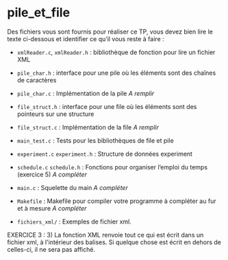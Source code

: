 # pile_et_file
Des fichiers vous sont fournis pour réaliser ce TP, vous devez bien lire
le texte ci-dessous et identifier ce qu’il vous reste à faire :

-   `xmlReader.c`, `xmlReader.h` : bibliothèque de fonction pour lire un
    fichier XML

-   `pile_char.h` : interface pour une pile où les éléments sont des
    chaînes de caractères

-   `pile_char.c` : Implémentation de la pile *A remplir*

-   `file_struct.h` : interface pour une file où les éléments sont des
    pointeurs sur une structure

-   `file_struct.c` : Implémentation de la file *A remplir*

-   `main_test.c` : Tests pour les bibliothèques de file et pile

-   `experiment.c` `experiment.h` : Structure de données experiment

-   `schedule.c` `schedule.h` : Fonctions pour organiser l’emploi du
    temps (exercice 5) *A compléter*

-   `main.c` : Squelette du main *A compléter*

-   `Makefile` : Makefile pour compiler votre programme à compléter au
    fur et à mesure *A compléter*

-   `fichiers_xml/` : Exemples de fichier xml.



EXERCICE 3 :
3) La fonction XML renvoie tout ce qui est écrit dans un fichier xml, à l'intérieur des balises.
Si quelque chose est écrit en dehors de celles-ci, il ne sera pas affiché.
